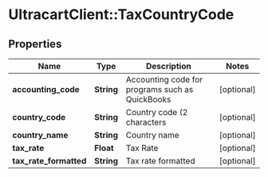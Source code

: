 # UltracartClient::TaxCountryCode

## Properties
Name | Type | Description | Notes
------------ | ------------- | ------------- | -------------
**accounting_code** | **String** | Accounting code for programs such as QuickBooks | [optional] 
**country_code** | **String** | Country code (2 characters | [optional] 
**country_name** | **String** | Country name | [optional] 
**tax_rate** | **Float** | Tax Rate | [optional] 
**tax_rate_formatted** | **String** | Tax rate formatted | [optional] 


